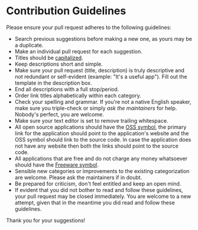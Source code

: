 # Contribution Guidelines

Please ensure your pull request adheres to the following guidelines:

- Search previous suggestions before making a new one, as yours may be a duplicate.
- Make an individual pull request for each suggestion.
- Titles should be [capitalized](http://grammar.yourdictionary.com/capitalization/rules-for-capitalization-in-titles.html).
- Keep descriptions short and simple.
- Make sure your pull request (title, description) is truly descriptive and not redundant or self-evident (example: "It's a useful app"). Fill out the template in the description box.
- End all descriptions with a full stop/period.
- Order link titles alphabetically within each category.
- Check your spelling and grammar. If you're not a native English speaker, make sure you triple-check or simply *ask the maintainers* for help. Nobody's perfect, you are welcome.
- Make sure your text editor is set to remove trailing whitespace.
- All open source applications should have the [OSS symbol](https://github.com/Lumaeris/awesome-windows/blob/main/media/OSS.svg), the primary link for the application should point to the application's website and the OSS symbol should link to the source code. In case the application does not have any website then both the links should point to the source code.
- All applications that are free and do not charge any money whatsoever should have the [Freeware symbol](https://github.com/Lumaeris/awesome-windows/blob/main/media/free.svg).
- Sensible new categories or improvements to the existing categorization are welcome. Please ask the maintainers if in doubt.
- Be prepared for criticism, don't feel entitled and keep an open mind.
- If evident that you did not bother to read and follow these guidelines, your pull request may be closed immediately. You are welcome to a new attempt, given that in the meantime you did read and follow these guidelines.

Thank you for your suggestions!
